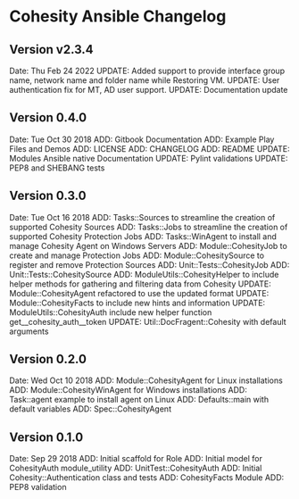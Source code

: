 # Cohesity Ansible Changelog

## Version v2.3.4
  Date:   Thu Feb 24 2022
    UPDATE:   Added support to provide interface group name, network name
              and folder name while Restoring VM.
    UPDATE:   User authentication fix for MT, AD user support.
    UPDATE:   Documentation update

## Version 0.4.0
  Date:   Tue Oct 30 2018
    ADD:    Gitbook Documentation
    ADD:    Example Play Files and Demos
    ADD:    LICENSE
    ADD:    CHANGELOG
    ADD:    README
    UPDATE: Modules Ansible native Documentation
    UPDATE: Pylint validations
    UPDATE: PEP8 and SHEBANG tests

## Version 0.3.0
  Date:   Tue Oct 16 2018
    ADD:    Tasks::Sources to streamline the creation of supported Cohesity Sources
    ADD:    Tasks::Jobs to streamline the creation of supported Cohesity Protection Jobs
    ADD:    Tasks::WinAgent to install and manage Cohesity Agent on Windows Servers
    ADD:    Module::CohesityJob to create and manage Protection Jobs
    ADD:    Module::CohesitySource to register and remove Protection Sources
    ADD:    Unit::Tests::CohesityJob
    ADD:    Unit::Tests::CohesitySource
    ADD:    ModuleUtils::CohesityHelper to include helper methods for gathering and filtering data from Cohesity
    UPDATE: Module::CohesityAgent refactored to use the updated format
    UPDATE: Module::CohesityFacts to include new hints and information
    UPDATE: ModuleUtils::CohesityAuth include new helper function get__cohesity_auth__token
    UPDATE: Util::DocFragent::Cohesity with default arguments

## Version 0.2.0
  Date:   Wed Oct 10 2018
    ADD:    Module::CohesityAgent for Linux installations
    ADD:    Module::CohesityWinAgent for Windows installations
    ADD:    Task::agent example to install agent on Linux
    ADD:    Defaults::main with default variables
    ADD:    Spec::CohesityAgent

## Version 0.1.0
  Date:   Sep 29 2018
    ADD:    Initial scaffold for Role
    ADD:    Initial model for CohesityAuth module_utility
    ADD:    UnitTest::CohesityAuth
    ADD:    Initial Cohesity::Authentication class and tests
    ADD:    CohesityFacts Module
    ADD:    PEP8 validation
